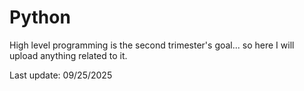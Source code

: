 # Python
High level programming is the second trimester's goal... so here I will upload anything related to it.

Last update: 09/25/2025
